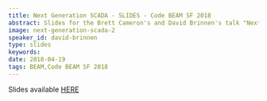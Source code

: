 ```yaml
---
title: Next Generation SCADA - SLIDES - Code BEAM SF 2018
abstract: Slides for the Brett Cameron's and David Brinnen's talk "Next Generation SCADA: Monitoring and Controlling Devices in the Connected World" - Code BEAM SF 2018
image: next-generation-scada-2
speaker_id: david-brinnen
type: slides
keywords: 
date: 2018-04-19
tags: BEAM,Code BEAM SF 2018
---
```

Slides available&nbsp;<a href="http://s3.amazonaws.com/erlang-conferences-production/media/files/000/000/884/original/Brett_Cameron__David_Brinnen_-_Next_generation_SCADA.pdf?1524157794" target="_blank">HERE</a>
